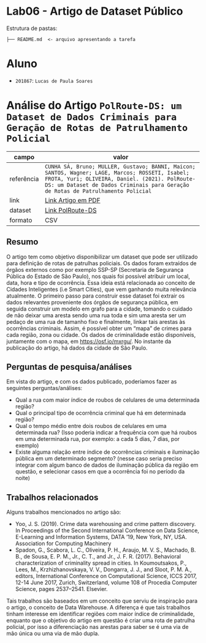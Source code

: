 # Lab06 - Artigo de Dataset Público

Estrutura de pastas:

~~~
├── README.md  <- arquivo apresentando a tarefa
~~~

# Aluno
* `201867`: `Lucas de Paula Soares`

# Análise do Artigo ` PolRoute-DS: um Dataset de Dados Criminais para Geração de Rotas de Patrulhamento Policial `

| campo | valor |
|------------|----------------------------------------|
| referência | `CUNHA SÁ, Bruno; MULLER, Gustavo; BANNI, Maicon; SANTOS, Wagner; LAGE, Marcos; ROSSETI, Isabel; FROTA, Yuri; OLIVEIRA, Daniel. (2021). PolRoute-DS: um Dataset de Dados Criminais para Geração de Rotas de Patrulhamento Policial ` |
| link       | [Link Artigo em PDF](https://drive.google.com/file/d/1NoOT3YbCe0irD6c0-xZgRHLc0xNBIlrg/view)|
| dataset | [Link PolRoute-DS](https://osf.io/mxrgu/) |
| formato | CSV |

## Resumo

O artigo tem como objetivo disponibilizar um dataset que pode ser utilizado para definição de rotas de patrulhas policiais. Os dados foram extraídos de órgãos externos como por exemplo SSP-SP (Secretaria de Segurança Pública do Estado de São Paulo), nos quais foi possível atribuir um local, data, hora e tipo de ocorrência. Essa ideia está relacionada ao conceito de Cidades Inteligentes (i.e Smart Cities), que vem ganhando muita relevância atualmente. O primeiro passo para construir esse dataset foi extrair os dados relevantes proveniente dos órgãos de segurança pública, em seguida construir um modelo em grafo para a cidade, tomando o cuidado de não deixar uma aresta sendo uma rua toda e sim uma aresta ser um pedaço de uma rua de tamanho fixo e finalmente, linkar tais arestas às ocorrências criminais. Assim, é possível obter um “mapa” de crimes para cada região, zona ou cidade. Os dados de criminalidade estão disponíveis, juntamente com o mapa, em https://osf.io/mxrgu/. No instante da publicação do artigo, há dados da cidade de São Paulo.

## Perguntas de pesquisa/análises

Em vista do artigo, e com os dados publicado, poderíamos fazer as seguintes perguntas/análises:
* Qual a rua com maior índice de roubos de celulares de uma determinada região?
* Qual o principal tipo de ocorrência criminal que há em determinada região?
* Qual o tempo médio entre dois roubos de celulares em uma determinada rua? (Isso poderia indicar a frequência com que há roubos em uma determinada rua, por exemplo: a cada 5 dias, 7 dias, por exemplo)
* Existe alguma relação entre índice de ocorrências criminais e iluminação pública em um determinado segmento? (nesse caso seria preciso integrar com algum banco de dados de iluminação pública da região em questão, e selecionar casos em que a ocorrência foi no período da noite)


## Trabalhos relacionados

Alguns trabalhos mencionados no artigo são:
* Yoo, J. S. (2019). Crime data warehousing and crime pattern discovery. In Proceedings of the Second International Conference on Data Science, E-Learning and Information Systems, DATA ’19, New York, NY, USA. Association for Computing Machinery
* Spadon, G., Scabora, L. C., Oliveira, P. H., Araujo, M. V. S., Machado, B. B., de Sousa, E. P. M., Jr., C. T., and Jr., J. F. R. (2017). Behavioral characterization of criminality spread in cities. In Koumoutsakos, P., Lees, M., Krzhizhanovskaya, V. V., Dongarra, J. J., and Sloot, P. M. A., editors, International Conference on Computational Science, ICCS 2017, 12-14 June 2017, Zurich, Switzerland, volume 108 of Procedia Computer Science, pages 2537–2541. Elsevier. 
  
Tais trabalhos são baseados em um conceito que serviu de inspiração para o artigo, o conceito de Data Warehouse. A diferença é que tais trabalhos tinham interesse em identificar regiões com maior índice de criminalidade, enquanto que o objetivo do artigo em questão é criar uma rota de patrulha policial, por isso a diferenciação nas arestas para saber se é uma via de mão única ou uma via de mão dupla.
